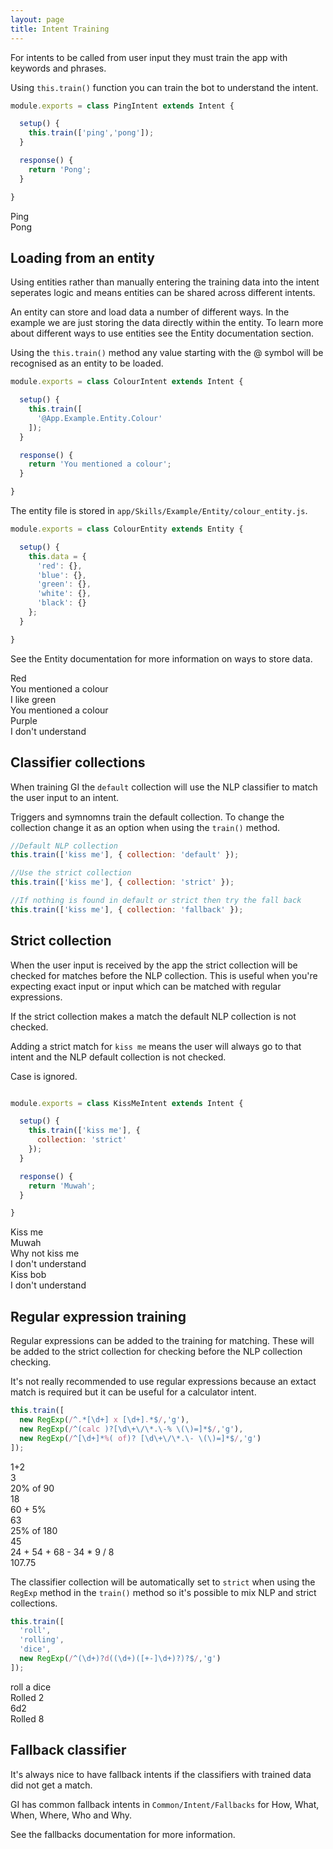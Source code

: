 ```yaml
---
layout: page
title: Intent Training
---
```


For intents to be called from user input they must train the app with keywords and phrases.

Using `this.train()` function you can train the bot to understand the intent.

~~~javascript
module.exports = class PingIntent extends Intent {

  setup() {
    this.train(['ping','pong']);
  }

  response() {
    return 'Pong';
  }

}
~~~

<div class="chat" markdown="0">
  <div class="user"><span>Ping</span></div>
  <div class="bot"><span>Pong</span></div>
</div>


## Loading from an entity

Using entities rather than manually entering the training data into the intent seperates logic and means entities can be shared across different intents.

An entity can store and load data a number of different ways. In the example we are just storing the data directly within the entity. To learn more about different ways to use entities see the Entity documentation section.

Using the `this.train()` method any value starting with the @ symbol will be recognised as an entity to be loaded.

~~~javascript
module.exports = class ColourIntent extends Intent {

  setup() {
    this.train([
      '@App.Example.Entity.Colour'
    ]);
  }

  response() {
    return 'You mentioned a colour';
  }

}
~~~

The entity file is stored in `app/Skills/Example/Entity/colour_entity.js`.

~~~javascript
module.exports = class ColourEntity extends Entity {

  setup() {
    this.data = {
      'red': {},
      'blue': {},
      'green': {},
      'white': {},
      'black': {}
    };
  }

}
~~~

See the Entity documentation for more information on ways to store data.

<div class="chat" markdown="0">
  <div class="user"><span>Red</span></div>
  <div class="bot"><span>You mentioned a colour</span></div>
  <div class="user"><span>I like green</span></div>
  <div class="bot"><span>You mentioned a colour</span></div>
  <div class="user"><span>Purple</span></div>
  <div class="bot"><span>I don't understand</span></div>
</div>



## Classifier collections

When training GI the `default` collection will use the NLP classifier to match the user input to an intent.

Triggers and symnomns train the default collection. To change the collection change it as an option when using the `train()` method.


~~~javascript
//Default NLP collection
this.train(['kiss me'], { collection: 'default' });

//Use the strict collection
this.train(['kiss me'], { collection: 'strict' });

//If nothing is found in default or strict then try the fall back
this.train(['kiss me'], { collection: 'fallback' });
~~~



## Strict collection

When the user input is received by the app the strict collection will be checked for matches before the NLP collection. This is useful when you're expecting exact input or input which can be matched with regular expressions.

If the strict collection makes a match the default NLP collection is not checked.

Adding a strict match for `kiss me` means the user will always go to that intent and the NLP default collection is not checked.

Case is ignored.

~~~javascript

module.exports = class KissMeIntent extends Intent {

  setup() {
    this.train(['kiss me'], {
      collection: 'strict'
    });
  }

  response() {
    return 'Muwah';
  }

}
~~~

<div class="chat" markdown="0">
  <div class="user"><span>Kiss me</span></div>
  <div class="bot"><span>Muwah</span></div>
  <div class="user"><span>Why not kiss me</span></div>
  <div class="bot"><span>I don't understand</span></div>
  <div class="user"><span>Kiss bob</span></div>
  <div class="bot"><span>I don't understand</span></div>
</div>


## Regular expression training

Regular expressions can be added to the training for matching. These will be added to the strict collection for checking before the NLP collection checking.

It's not really recommended to use regular expressions because an extact match is required but it can be useful for a calculator intent.

~~~javascript
this.train([
  new RegExp(/^.*[\d+] x [\d+].*$/,'g'),
  new RegExp(/^(calc )?[\d\+\/\*.\-% \(\)=]*$/,'g'),
  new RegExp(/^[\d+]*%( of)? [\d\+\/\*.\- \(\)=]*$/,'g')
]);
~~~


<div class="chat" markdown="0">
  <div class="user"><span>1+2</span></div>
  <div class="bot"><span>3</span></div>

  <div class="user"><span>20% of 90</span></div>
  <div class="bot"><span>18</span></div>

  <div class="user"><span>60 + 5%</span></div>
  <div class="bot"><span>63</span></div>

  <div class="user"><span>25% of 180</span></div>
  <div class="bot"><span>45</span></div>

  <div class="user"><span>24 + 54 + 68 - 34 * 9 / 8</span></div>
  <div class="bot"><span>107.75</span></div>
</div>


The classifier collection will be automatically set to `strict` when using the `RegExp` method in the `train()` method so it's possible to mix NLP and strict collections.

~~~javascript
this.train([
  'roll',
  'rolling',
  'dice',
  new RegExp(/^(\d+)?d((\d+)([+-]\d+)?)?$/,'g')
]);
~~~


<div class="chat" markdown="0">
  <div class="user"><span>roll a dice</span></div>
  <div class="bot"><span>Rolled 2</span></div>

  <div class="user"><span>6d2</span></div>
  <div class="bot"><span>Rolled 8</span></div>
</div>


## Fallback classifier

It's always nice to have fallback intents if the classifiers with trained data did not get a match.

GI has common fallback intents in `Common/Intent/Fallbacks` for How, What, When, Where, Who and Why.

See the fallbacks documentation for more information.